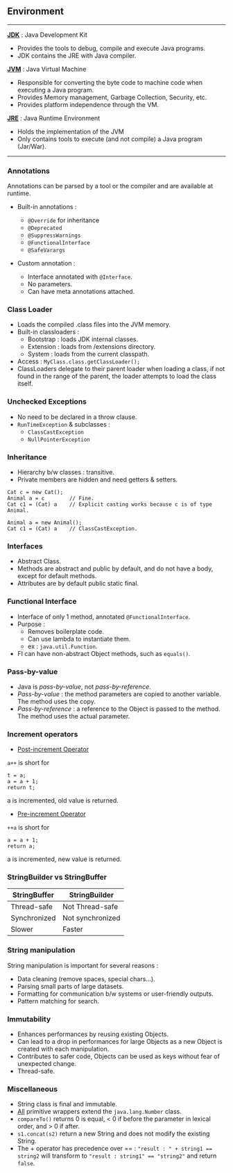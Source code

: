 ## Environment

---

<u>**JDK**</u> : Java Development Kit

- Provides the tools to debug, compile and execute Java programs.
- JDK contains the JRE with Java compiler.

<u>**JVM**</u> : Java Virtual Machine

- Responsible for converting the byte code to machine code when executing a Java program.
- Provides Memory management, Garbage Collection, Security, etc.
- Provides platform independence through the VM.

<u>**JRE**</u> : Java Runtime Environment

- Holds the implementation of the JVM
- Only contains tools to execute (and not compile) a Java program (Jar/War).

---

### Annotations

Annotations can be parsed by a tool or the compiler and are available at runtime.

- Built-in annotations :
  - `@Override` for inheritance
  - `@Deprecated`
  - `@SuppressWarnings`
  - `@FunctionalInterface`
  - `@SafeVarargs`


- Custom annotation :
  - Interface annotated with `@Interface`.
  - No parameters.
  - Can have meta annotations attached.


### Class Loader

- Loads the compiled .class files into the JVM memory.
- Built-in classloaders :
  - Bootstrap : loads JDK internal classes.
  - Extension : loads from /extensions directory.
  - System : loads from the current classpath.
- Access : `MyClass.class.getClassLoader();`
- ClassLoaders delegate to their parent loader when loading a class, if not found in the range of the parent,
the loader attempts to load the class itself.


### Unchecked Exceptions

- No need to be declared in a throw clause.
- `RunTimeException` & subclasses :
  - `ClassCastException`
  - `NullPointerException`


### Inheritance

- Hierarchy b/w classes : transitive.
- Private members are hidden and need getters & setters.

```
Cat c = new Cat();  
Animal a = c        // Fine.  
Cat c1 = (Cat) a    // Explicit casting works because c is of type Animal.

Animal a = new Animal();
Cat c1 = (Cat) a    // ClassCastException.
```

### Interfaces

- Abstract Class.
- Methods are abstract and public by default, and do not have a body, except for default methods.
- Attributes are by default public static final.


### Functional Interface

- Interface of only 1 method, annotated `@FunctionalInterface`.
- Purpose :
  - Removes boilerplate code.
  - Can use lambda to instantiate them.
  - ex : `java.util.Function`.
- FI can have non-abstract Object methods, such as `equals()`.


### Pass-by-value

- Java is *pass-by-value*, not *pass-by-reference*.
- *Pass-by-value* : the method parameters are copied to another variable. The method uses the copy.
- *Pass-by-reference* : a reference to the Object is passed to the method. The method uses the actual parameter.


### Increment operators

- <u>Post-increment Operator</u>

`a++` is short for
```
t = a;
a = a + 1;
return t;
```
a is incremented, old value is returned.

- <u>Pre-increment Operator</u>

`++a` is short for
```
a = a + 1;
return a;
```
a is incremented, new value is returned.


### StringBuilder vs StringBuffer

| StringBuffer | StringBuilder    |
|--------------|------------------|
| Thread-safe  | Not Thread-safe  |
| Synchronized | Not synchronized |
| Slower       | Faster           |


### String manipulation

String manipulation is important for several reasons :
- Data cleaning (remove spaces, special chars...).
- Parsing small parts of large datasets.
- Formatting for communication b/w systems or user-friendly outputs.
- Pattern matching for search.


### Immutability

- Enhances performances by reusing existing Objects.
- Can lead to a drop in performances for large Objects as a new Object is created with each manipulation.
- Contributes to safer code, Objects can be used as keys without fear of unexpected change.
- Thread-safe.

### Miscellaneous

- String class is final and immutable.
- <u>All</u> primitive wrappers extend the `java.lang.Number` class.
- `compareTo()` returns 0 is equal, < 0 if before the parameter in lexical order, and > 0 if after.
- `s1.concat(s2)` return a new String and does not modify the existing String.
- The + operator has precedence over == : 
`"result : " + string1 == string2` will transform to `"result : string1" == "string2"` and return `false`.
